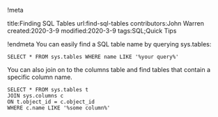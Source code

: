 !meta

title:Finding SQL Tables
url:find-sql-tables
contributors:John Warren
created:2020-3-9
modified:2020-3-9
tags:SQL;Quick Tips

!endmeta
You can easily find a SQL table name by querying sys.tables:

	SELECT * FROM sys.tables WHERE name LIKE '%your query%'

You can also join on to the columns table and find tables that contain a specific column name.

	SELECT * FROM sys.tables t
	JOIN sys.columns c
	ON t.object_id = c.object_id
	WHERE c.name LIKE '%some column%'

